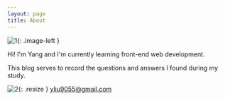 ```yaml
---
layout: page
title: About
---
```

<style type="text/css">
.image-left {
  display: block;
  margin-left: 20px;
  margin-right: 20px;
  float: left;
}
img.resize {
  max-width:4%;
  max-height:4%;
  float: left;
  margin-right: 20px;
}
</style>

![1](./public/img/suit.png){: .image-left }

Hi! I'm Yang and I'm currently learning front-end web development.

This blog serves to record the questions and answers I found during my study.

![2](/organizedchaos/public/img/mail.png){: .resize }  yliu9055@gmail.com